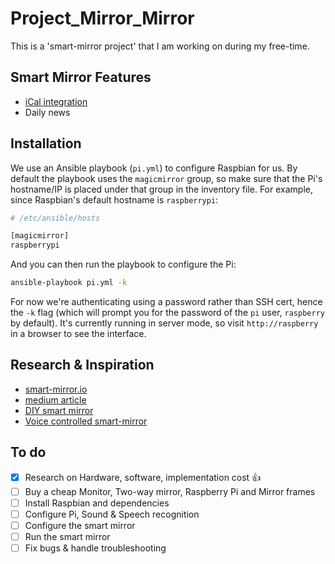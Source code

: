 # Project_Mirror_Mirror

This is a 'smart-mirror project' that I am working on during my free-time.


## Smart Mirror Features
- [iCal integration](https://github.com/bitte-ein-bit/MMM-iCloud-Client)
- Daily news

## Installation
We use an Ansible playbook (`pi.yml`) to configure Raspbian for us. By default
the playbook uses the `magicmirror` group, so make sure that the Pi's
hostname/IP is placed under that group in the inventory file. For example, since
Raspbian's default hostname is `raspberrypi`:

```bash
# /etc/ansible/hosts

[magicmirror]
raspberrypi
```

And you can then run the playbook to configure the Pi:
```bash
ansible-playbook pi.yml -k
```

For now we're authenticating using a password rather than SSH cert, hence the
`-k` flag (which will prompt you for the password of the `pi` user, `raspberry`
by default). It's currently running in server mode, so visit `http://raspberry`
in a browser to see the interface.


## Research & Inspiration
- [smart-mirror.io](https://docs.smart-mirror.io/docs/hardware.html
)
- [medium article](https://medium.com/@maxbraun/my-bathroom-mirror-is-smarter-than-yours-94b21c6671ba
)
- [DIY smart mirror](https://howchoo.com/project/mzu3ndm2otu/building-a-voice-controlled-smart-mirror-with-raspberry-pi-and-jasper
)
- [Voice controlled smart-mirror](https://howchoo.com/project/mzu3ndm2otu/building-a-voice-controlled-smart-mirror-with-raspberry-pi-and-jasper
)

## To do
- [x] Research on Hardware, software, implementation cost :+1:
- [ ] Buy a cheap Monitor, Two-way mirror, Raspberry Pi and Mirror frames
- [ ] Install Raspbian and dependencies
- [ ] Configure Pi, Sound & Speech recognition
- [ ] Configure the smart mirror
- [ ] Run the smart mirror
- [ ] Fix bugs & handle troubleshooting
